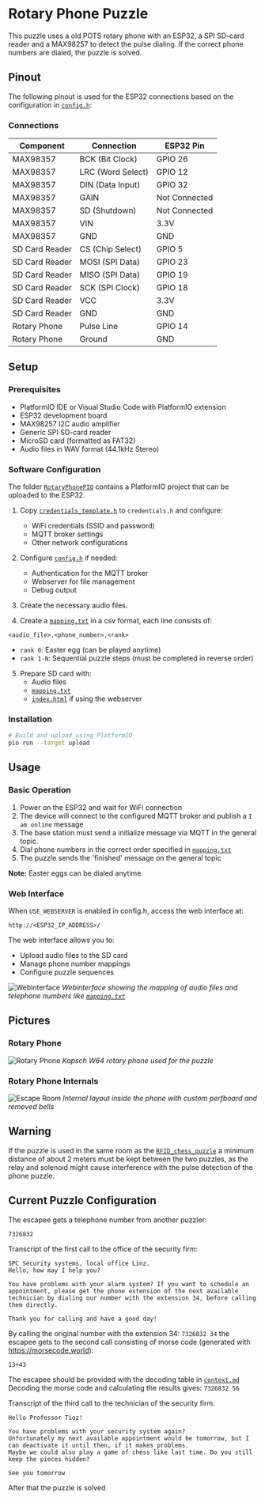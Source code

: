 # Rotary Phone Puzzle

This puzzle uses a old POTS rotary phone with an ESP32, a SPI SD-card reader and a MAX98257 to detect the pulse dialing. If the correct phone numbers are dialed, the puzzle is solved.


## Pinout

The following pinout is used for the ESP32 connections based on the configuration in [`config.h`](./RotaryPhonePIO/src/config.h):


###  Connections

| Component | Connection | ESP32 Pin |
|-----------|------------|-----------|
| MAX98357 | BCK (Bit Clock) | GPIO 26 |
| MAX98357 | LRC (Word Select) | GPIO 12 |
| MAX98357 | DIN (Data Input) | GPIO 32 |
| MAX98357 | GAIN | Not Connected |
| MAX98357 | SD (Shutdown) | Not Connected|
| MAX98357 | VIN | 3.3V |
| MAX98357 | GND | GND |
| SD Card Reader | CS (Chip Select) | GPIO 5 |
| SD Card Reader | MOSI (SPI Data) | GPIO 23 |
| SD Card Reader | MISO (SPI Data) | GPIO 19 |
| SD Card Reader | SCK (SPI Clock) | GPIO 18 |
| SD Card Reader | VCC | 3.3V |
| SD Card Reader | GND | GND |
| Rotary Phone | Pulse Line | GPIO 14 |
| Rotary Phone | Ground | GND |

## Setup

### Prerequisites
- PlatformIO IDE or Visual Studio Code with PlatformIO extension
- ESP32 development board
- MAX98257 I2C audio amplifier
- Generic SPI SD-card reader
- MicroSD card (formatted as FAT32)
- Audio files in WAV format (44.1kHz Stereo)

### Software Configuration
The folder [`RotaryPhonePIO`](./RotaryPhonePIO) contains a PlatformIO project that can be uploaded to the ESP32.

1. Copy [`credentials_template.h`](./RotaryPhonePIO/src/credentials_template.h) to `credentials.h` and configure:
   - WiFi credentials (SSID and password)
   - MQTT broker settings
   - Other network configurations

2. Configure [`config.h`](./RotaryPhonePIO/src/config.h) if needed:
   - Authentication for the MQTT broker
   - Webserver for file management
   - Debug output

3. Create the necessary audio files.

4. Create a [`mapping.txt`](./RotaryPhonePIO/data/mapping.txt) in a csv format, each line consists of:
```
<audio_file>,<phone_number>,<rank>
```
- `rank 0`: Easter egg (can be played anytime)
- `rank 1-N`: Sequential puzzle steps (must be completed in reverse order)

5. Prepare SD card with:
   - Audio files
   - [`mapping.txt`](./RotaryPhonePIO/data/mapping.txt)
   - [`index.html`](./RotaryPhonePIO/data/index.html) if using the webserver

### Installation
```bash
# Build and upload using PlatformIO
pio run --target upload
```

## Usage

### Basic Operation
1. Power on the ESP32 and wait for WiFi connection
2. The device will connect to the configured MQTT broker and publish a `I am online` message
3. The base station must send a initialize message via MQTT in the general topic.
4. Dial phone numbers in the correct order specified in [`mapping.txt`](./RotaryPhonePIO/data/mapping.txt)
5. The puzzle sends the 'finished' message on the general topic

**Note:** Easter eggs can be dialed anytime

### Web Interface
When `USE_WEBSERVER` is enabled in config.h, access the web interface at:
```
http://<ESP32_IP_ADDRESS>/
```
The web interface allows you to:
- Upload audio files to the SD card
- Manage phone number mappings
- Configure puzzle sequences

![Webinterface](pictures/webserver.png)
*Webinterface showing the mapping of audio files and telephone numbers like [`mapping.txt`](./RotaryPhonePIO/data/mapping.txt)*



## Pictures


### Rotary Phone
![Rotary Phone](pictures/phone.jpg)
*Kapsch W64 rotary phone used for the puzzle*

### Rotary Phone Internals
![Escape Room](pictures/phoneWithBoard.jpg)
*Internal layout inside the phone with custom perfboard and removed bells*

## Warning
If the puzzle is used in the same room as the [`RFID_chess_puzzle`](../RFID_chess_puzzle/) a minimum distance of about 2 meters must be kept between the two puzzles, as the relay and solenoid might cause interference with the pulse detection of the phone puzzle.

## Current Puzzle Configuration
The escapee gets a telephone number from another puzzler:
```
7326832
```
Transcript of the first call to the office of the security firm:
```
SPC Security systems, local office Linz.
Hello, how may I help you?

You have problems with your alarm system? If you want to schedule an appointment, please get the phone extension of the next available technician by dialing our number with the extension 34, before calling them directly.

Thank you for calling and have a good day!
```

By calling the original number with the extension 34: `7326832 34` the escapee gets to the second call consisting of morse code (generated with https://morsecode.world):
```
13+43
```
The escapee should be provided with the decoding table in [`context.md`](./context.md)
Decoding the morse code and calculating the results gives: `7326832 56`

Transcript of the third call to the technician of the security firm:
```
Hello Professor Tioz!

You have problems with your security system again?
Unfortunately my next available appointment would be tomorrow, but I can deactivate it until then, if it makes problems.
Maybe we could also play a game of chess like last time. Do you still keep the pieces hidden?

See you tomorrow
```
After that the puzzle is solved
